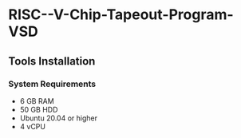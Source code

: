 # RISC--V-Chip-Tapeout-Program-VSD

## Tools Installation

### **System Requirements**
- 6 GB RAM
- 50 GB HDD
- Ubuntu 20.04 or higher
- 4 vCPU


